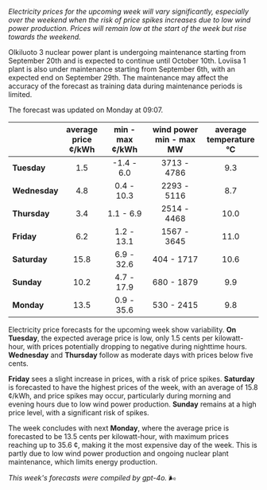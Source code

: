 *Electricity prices for the upcoming week will vary significantly, especially over the weekend when the risk of price spikes increases due to low wind power production. Prices will remain low at the start of the week but rise towards the weekend.*

Olkiluoto 3 nuclear power plant is undergoing maintenance starting from September 20th and is expected to continue until October 10th. Loviisa 1 plant is also under maintenance starting from September 6th, with an expected end on September 29th. The maintenance may affect the accuracy of the forecast as training data during maintenance periods is limited.

The forecast was updated on Monday at 09:07.

|  | average<br>price<br>¢/kWh | min - max<br>¢/kWh | wind power<br>min - max<br>MW | average<br>temperature<br>°C |
|:-------------|:----------------:|:----------------:|:-------------:|:-------------:|
| **Tuesday**  | 1.5 | -1.4 - 6.0 | 3713 - 4786 | 9.3 |
| **Wednesday** | 4.8 | 0.4 - 10.3 | 2293 - 5116 | 8.7 |
| **Thursday** | 3.4 | 1.1 - 6.9 | 2514 - 4468 | 10.0 |
| **Friday** | 6.2 | 1.2 - 13.1 | 1567 - 3645 | 11.0 |
| **Saturday** | 15.8 | 6.9 - 32.6 | 404 - 1717 | 10.6 |
| **Sunday** | 10.2 | 4.7 - 17.9 | 680 - 1879 | 9.9 |
| **Monday** | 13.5 | 0.9 - 35.6 | 530 - 2415 | 9.8 |

Electricity price forecasts for the upcoming week show variability. **On Tuesday**, the expected average price is low, only 1.5 cents per kilowatt-hour, with prices potentially dropping to negative during nighttime hours. **Wednesday** and **Thursday** follow as moderate days with prices below five cents.

**Friday** sees a slight increase in prices, with a risk of price spikes. **Saturday** is forecasted to have the highest prices of the week, with an average of 15.8 ¢/kWh, and price spikes may occur, particularly during morning and evening hours due to low wind power production. **Sunday** remains at a high price level, with a significant risk of spikes.

The week concludes with next **Monday**, where the average price is forecasted to be 13.5 cents per kilowatt-hour, with maximum prices reaching up to 35.6 ¢, making it the most expensive day of the week. This is partly due to low wind power production and ongoing nuclear plant maintenance, which limits energy production.

*This week's forecasts were compiled by gpt-4o.* 🌬️
